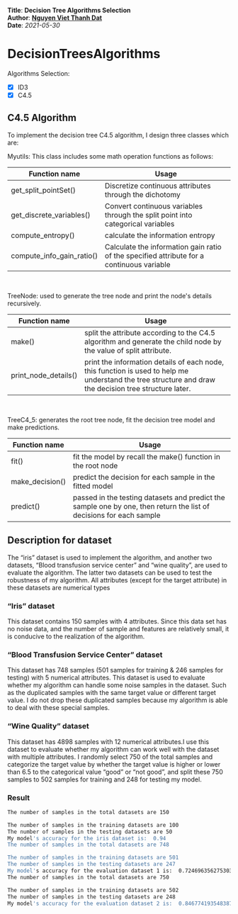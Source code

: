 **Title**: **Decision Tree Algorithms Selection**\
**Author**: __[Nguyen Viet Thanh Dat](https://github.com/thanhdatnv2712)__\
**Date**: *2021-05-30*

# DecisionTreesAlgorithms
Algorithms Selection:
- [X] ID3
- [x] C4.5

## C4.5 Algorithm
To implement the decision tree C4.5 algorithm, I design three classes which are:

Myutils: This class includes some math operation functions as follows: <br>

|Function name | Usage |
|------ | ------- |
| get_split_pointSet() | Discretize continuous attributes through the dichotomy |
| get_discrete_variables() | Convert continuous variables through the split point into categorical variables |
| compute_entropy() | calculate the information entropy |
| compute_info_gain_ratio() | Calculate the information gain ratio of the specified attribute for a continuous variable |

<br>

TreeNode: used to generate the tree node and print the node's details recursively. <br>


|Function name | Usage |
|------ | ------- |
|make() | split the attribute according to the C4.5 algorithm and generate the child node by the value of split attribute. |
|print_node_details()| print the information details of each node, this function is used to help me understand the tree structure and draw the decision tree structure later. |

<br>

TreeC4_5: generates the root tree node, fit the decision tree model and make predictions. <br>

|Function name| Usage |
|------ | ------- |
|fit() | fit the model by recall the make() function in the root node |
|make_decision() | predict the decision for each sample in the fitted model |
|predict() | passed in the testing datasets and predict the sample one by one, then return the list of decisions for each sample |

## Description for dataset
The “iris” dataset is used to implement the algorithm, and another two datasets, “Blood transfusion service center” and “wine quality”, are used to evaluate the algorithm. The latter two datasets can be used to test the robustness of my algorithm. All attributes (except for the target attribute) in these datasets are numerical types

### “Iris” dataset
This dataset contains 150 samples with 4 attributes. Since this data set has no noise data, and the number of sample and features are relatively small, it is conducive to the realization of the algorithm. 

### “Blood Transfusion Service Center” dataset
This dataset has 748 samples (501 samples for training & 246 samples for testing) with 5 numerical attributes. This dataset is used to evaluate whether my algorithm can handle some noise samples in the dataset. Such as the duplicated samples with the same target value or different target value. I do not drop these duplicated samples because my algorithm is able to deal with these special samples.

### “Wine Quality” dataset
This dataset has 4898 samples with 12 numerical attributes.I use this dataset to evaluate whether my algorithm can work well with the dataset with multiple attributes. I randomly select 750 of the total samples and categorize the target value by whether the target value is higher or lower than 6.5 to the categorical value “good” or “not good”, and split these 750 samples to 502 samples for training and 248 for testing my model.

### Result
```bash
The number of samples in the total datasets are 150

The number of samples in the training datasets are 100
The number of samples in the testing datasets are 50
My model's accuracy for the iris dataset is:  0.94
The number of samples in the total datasets are 748

The number of samples in the training datasets are 501
The number of samples in the testing datasets are 247
My model's accuracy for the evaluation dataset 1 is:  0.7246963562753036
The number of samples in the total datasets are 750

The number of samples in the training datasets are 502
The number of samples in the testing datasets are 248
My model's accuracy for the evaluation dataset 2 is:  0.8467741935483871
```
